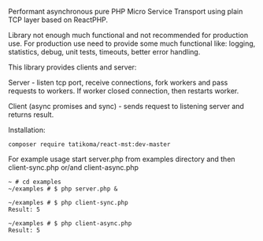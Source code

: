 Performant asynchronous pure PHP Micro Service Transport using plain TCP layer based on ReactPHP.

Library not enough much functional and not recommended for production use. For production use need to provide some much functional like: logging, statistics, debug, unit tests, timeouts, better error handling.

This library provides clients and server:

Server - listen tcp port, receive connections, fork workers and pass requests to workers. If worker closed connection, then restarts worker.

Client (async promises and sync) - sends request to listening server and returns result.

Installation:
```
composer require tatikoma/react-mst:dev-master
```

For example usage start server.php from examples directory and then client-sync.php or/and client-async.php
```
~ # cd examples
~/examples # $ php server.php &

~/examples # $ php client-sync.php 
Result: 5

~/examples # $ php client-async.php 
Result: 5
```